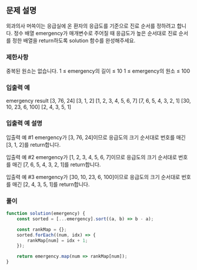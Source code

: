 ## 문제 설명

외과의사 머쓱이는 응급실에 온 환자의 응급도를 기준으로 진료 순서를 정하려고 합니다. 정수 배열 emergency가 매개변수로 주어질 때 응급도가 높은 순서대로 진료 순서를 정한 배열을 return하도록 solution 함수를 완성해주세요.

### 제한사항

중복된 원소는 없습니다.
1 ≤ emergency의 길이 ≤ 10
1 ≤ emergency의 원소 ≤ 100

### 입출력 예

emergency result
[3, 76, 24] [3, 1, 2]
[1, 2, 3, 4, 5, 6, 7] [7, 6, 5, 4, 3, 2, 1]
[30, 10, 23, 6, 100] [2, 4, 3, 5, 1]

### 입출력 예 설명

입출력 예 #1
emergency가 [3, 76, 24]이므로 응급도의 크기 순서대로 번호를 매긴 [3, 1, 2]를 return합니다.

입출력 예 #2
emergency가 [1, 2, 3, 4, 5, 6, 7]이므로 응급도의 크기 순서대로 번호를 매긴 [7, 6, 5, 4, 3, 2, 1]를 return합니다.

입출력 예 #3
emergency가 [30, 10, 23, 6, 100]이므로 응급도의 크기 순서대로 번호를 매긴 [2, 4, 3, 5, 1]를 return합니다.

### 풀이

```javaScript
function solution(emergency) {
    const sorted = [...emergency].sort((a, b) => b - a);

    const rankMap = {};
    sorted.forEach((num, idx) => {
        rankMap[num] = idx + 1;
    });

    return emergency.map(num => rankMap[num]);
}
```
